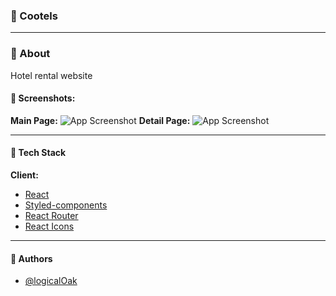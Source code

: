 ### 🥝 Cootels

---

### 🧶 About

Hotel rental website

#### 🧶 Screenshots:

**Main Page:**
![App Screenshot](images/screen.png)
**Detail Page:**
![App Screenshot](images/screen-detail.png)

---

#### 🧶 Tech Stack

**Client:**

- [React](https://ru.reactjs.org/)
- [Styled-components](https://styled-components.com/)
- [React Router](https://reactrouter.com/docs/en/v6/getting-started/overview)
- [React Icons](https://react-icons.github.io/react-icons/)

---

#### 🧶 Authors

- [@logicalOak](https://github.com/logicalOak)
